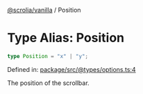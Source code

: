 [@scrolia/vanilla](../README.md) / Position

# Type Alias: Position

```ts
type Position = "x" | "y";
```

Defined in: [package/src/@types/options.ts:4](https://github.com/scrolia/vanilla/blob/c47359c5a19f69d6a4fe4e7fb520642ec24545b4/package/src/@types/options.ts#L4)

The position of the scrollbar.
